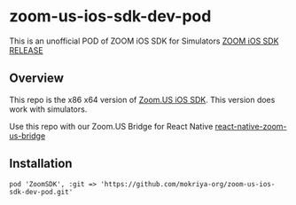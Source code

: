 # zoom-us-ios-sdk-dev-pod
This is an unofficial POD of ZOOM iOS SDK for Simulators
[ZOOM iOS SDK RELEASE](https://github.com/zoom/zoom-sdk-ios/releases/tag/v5.0.24433.0616)

## Overview

This repo is the x86 x64 version of [Zoom.US iOS SDK](http://github.com/zoom/zoom-sdk-ios). This version does work with simulators.

Use this repo with our Zoom.US Bridge for React Native [react-native-zoom-us-bridge](https://github.com/mokriya-org/react-native-zoom-us-bridge)


## Installation

`pod 'ZoomSDK', :git => 'https://github.com/mokriya-org/zoom-us-ios-sdk-dev-pod.git'`